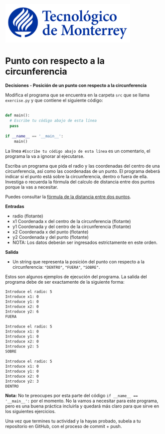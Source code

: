 ![Tec de Monterrey](../../images/logotecmty.png)
# Punto con respecto a la circunferencia
**Decisiones - Posición de un punto con respecto a la circunferencia**

Modifica el programa que se encuentra en la carpeta `src` que se llama
`exercise.py` y que contiene el siguiente código:

```python

def main():
  # Escribe tu código abajo de esta línea
  pass

if __name__ == '__main__':
    main()
```

La línea `#Escribe tu código abajo de esta línea` es un comentario,
el programa la va a ignorar al ejecutarse.

Escriba un programa que pida el radio y las coordenadas del centro de una circunferencia, así como las coordenadas de un punto. El programa deberá indicar si el punto está sobre la circunferencia, dentro o fuera de ella. Investiga o recuerda la fórmula del calculo de distancia entre dos puntos porque la vas a necesitar.

Puedes consultar la [fórmula de la distancia entre dos puntos](https://es.khanacademy.org/math/geometry/hs-geo-analytic-geometry/hs-geo-distance-and-midpoints/a/distance-formula).

**Entradas**
- radio (flotante)
- x1 Coordenada x del centro de la circunferencia (flotante)
- y1 Coordenada y del centro de la circunferencia (flotante)
- x2 Coordenada x del punto (flotante)
- y2 Coordenada y del punto (flotante)
- NOTA: Los datos deberán ser ingresados estrictamente en este orden.

**Salida**
- Un string que representa la posición del punto con respecto a la circunferencia: `"DENTRO"`, `"FUERA"`, `"SOBRE"`.

Estos son algunos ejemplos de ejecución del programa. La salida del programa debe de ser exactamente de la siguiente forma:

```plaintext
Introduce el radio: 5
Introduce x1: 0
Introduce y1: 0
Introduce x2: 0
Introduce y2: 6
FUERA

Introduce el radio: 5
Introduce x1: 0
Introduce y1: 0
Introduce x2: 0
Introduce y2: 5
SOBRE

Introduce el radio: 5
Introduce x1: 0
Introduce y1: 0
Introduce x2: 0
Introduce y2: 3
DENTRO
```
**Nota:** No te preocupes por esta parte del código
`if __name__ == '__main__':` por el momento. No la vamos a necesitar para
este programa, pero es una buena práctica incluirla y quedará más
claro para que sirve en los siguientes ejercicios.

Una vez que termines tu actividad y la hayas probado,
subela a tu repositorio en GitHub, con el proceso de commit + push.
